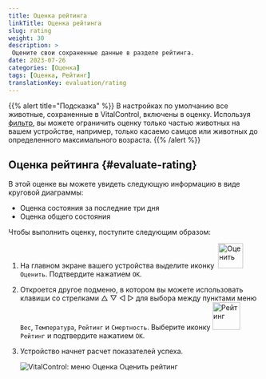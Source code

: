```yaml
---
title: Оценка рейтинга
linkTitle: Оценка рейтинга
slug: rating
weight: 30
description: >
 Оцените свои сохраненные данные в разделе рейтинга.
date: 2023-07-26
categories: [Оценка]
tags: [Оценка, Рейтинг]
translationKey: evaluation/rating
---
```

{{% alert title="Подсказка" %}}
В настройках по умолчанию все животные, сохраненные в VitalControl, включены в оценку. Используя [фильтр](../../filter/), вы можете ограничить оценку только частью животных на вашем устройстве, например, только касаемо самцов или животных до определенного максимального возраста.
{{% /alert %}}

## Оценка рейтинга {#evaluate-rating}

В этой оценке вы можете увидеть следующую информацию в виде круговой диаграммы:
- Оценка состояния за последние три дня
- Оценка общего состояния

Чтобы выполнить оценку, поступите следующим образом:

1. На главном экране вашего устройства выделите иконку &nbsp;<img src="/icons/main/evaluation.svg" width="50" align="bottom" alt="Оценить" />&nbsp; `Оценить`. Подтвердите нажатием `OK`.

2. Откроется другое подменю, в котором вы можете использовать клавиши со стрелками △ ▽ ◁ ▷ для выбора между пунктами меню `Вес`, `Температура`, `Рейтинг` и `Смертность`. Выберите иконку <img src="/icons/evaluation/rating.svg" width="55" align="bottom" alt="Рейтинг" />&nbsp; `Рейтинг` и подтвердите нажатием `OK`.

3. Устройство начнет расчет показателей успеха.

   ![VitalControl: меню Оценка Оценить рейтинг](../images/rating.png "Оценить рейтинг")
